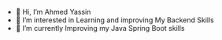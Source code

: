 - 👋 Hi, I’m Ahmed Yassin
- 👀 I’m interested in Learning and improving My Backend Skills
- 🌱 I’m currently Improving my Java Spring Boot skills  

<!---
ahmedyassin12/ahmedyassin12 is a ✨ special ✨ repository because its `README.md` (this file) appears on your GitHub profile.
You can click the Preview link to take a look at your changes.
--->
